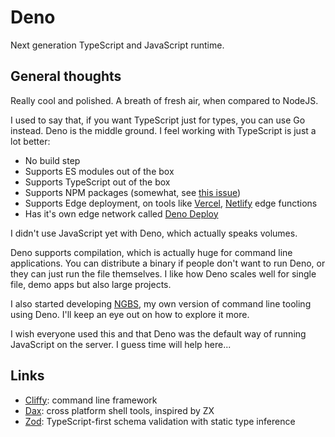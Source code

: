 # Deno

Next generation TypeScript and JavaScript runtime.

## General thoughts

Really cool and polished. A breath of fresh air, when compared to NodeJS.

I used to say that, if you want TypeScript just for types, you can use Go instead.
Deno is the middle ground. I feel working with TypeScript is just a lot better:

* No build step
* Supports ES modules out of the box
* Supports TypeScript out of the box
* Supports NPM packages (somewhat, see [this issue](https://github.com/denoland/deno/issues/18836))
* Supports Edge deployment, on tools like [Vercel](/software/vercel/), [Netlify](/software/netlify) edge functions
* Has it's own edge network called [Deno Deploy](https://deno.land/deploy)

I didn't use JavaScript yet with Deno, which actually speaks volumes.

Deno supports compilation, which is actually huge for command line applications. You can distribute a binary if people don't want to run Deno, or they can just run the file themselves. I like how Deno scales well for single file, demo apps but also large projects.

I also started developing [NGBS](/projects/ngbs), my own version of command line tooling using Deno. I'll keep an eye out on how to explore it more.

I wish everyone used this and that Deno was the default way of running JavaScript on the server. I guess time will help here...

## Links

* [Cliffy](https://cliffy.io/): command line framework
* [Dax](https://github.com/dsherret/dax): cross platform shell tools, inspired by ZX
* [Zod](https://zod.dev/): TypeScript-first schema validation with static type inference
